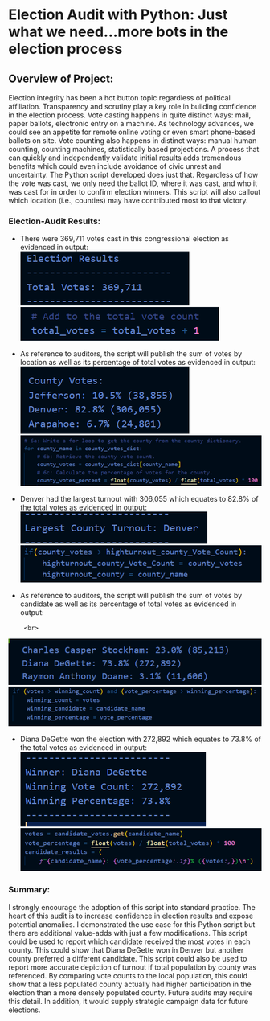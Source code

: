 # Election Audit with Python: Just what we need...more bots in the election process

## Overview of Project:
Election integrity has been a hot button topic regardless of political affiliation.  Transparency and scrutiny play a key role in building confidence in the election process.  Vote casting happens in quite distinct ways: mail, paper ballots, electronic entry on a machine.  As technology advances, we could see an appetite for remote online voting or even smart phone-based ballots on site.  Vote counting also happens in distinct ways: manual human counting, counting machines, statistically based projections.   A process that can quickly and independently validate initial results adds tremendous benefits which could even include avoidance of civic unrest and uncertainty.   The Python script developed does just that.  Regardless of how the vote was cast, we only need the ballot ID, where it was cast, and who it was cast for in order to confirm election winners.  This script will also callout which location (i.e., counties) may have contributed most to that victory.

### Election-Audit Results: 
- There were 369,711 votes cast in this congressional election as evidenced in output:
       <br>
 ![alt text](https://github.com/VinoSarran/Module3_Python_Election/blob/main/TotalVotes_Output.PNG?raw=true)
        <br>
 ![alt text](https://github.com/VinoSarran/Module3_Python_Election/blob/main/TotalVotes.PNG?raw=true)
 
- As reference to auditors, the script will publish the sum of votes by location as well as its percentage of total votes as evidenced in output:
       <br>
 ![alt text](https://github.com/VinoSarran/Module3_Python_Election/blob/main/CountyResults_Output.PNG?raw=true)
       <br>
 ![alt text](https://github.com/VinoSarran/Module3_Python_Election/blob/main/CountyResults.PNG?raw=true)

 
- Denver had the largest turnout with 306,055 which equates to 82.8% of the total votes as evidenced in output:
      <br>
 ![alt text](https://github.com/VinoSarran/Module3_Python_Election/blob/main/LargeCounty_Output.PNG?raw=true)
       <br>
 ![alt text](https://github.com/VinoSarran/Module3_Python_Election/blob/main/Large_County.PNG?raw=true)
 
- As reference to auditors, the script will publish the sum of votes by candidate as well as its percentage of total votes as evidenced in output:
       
       <br>
 ![alt text](https://github.com/VinoSarran/Module3_Python_Election/blob/main/CandResultsOut.PNG?raw=true)
       <br>
 ![alt text](https://github.com/VinoSarran/Module3_Python_Election/blob/main/CandResults.PNG?raw=true)


- Diana DeGette won the election with 272,892 which equates to 73.8% of the total votes as evidenced in output: 
       <br>
 ![alt text](https://github.com/VinoSarran/Module3_Python_Election/blob/main/Winner_Output.PNG?raw=true)
        <br>
 ![alt text](https://raw.githubusercontent.com/VinoSarran/Module3_Python_Election/main/Winner.PNG)

### Summary:
I strongly encourage the adoption of this script into standard practice.  The heart of this audit is to increase confidence in election results and expose potential anomalies.  I demonstrated the use case for this Python script but there are additional value-adds with just a few modifications.   This script could be used to report which candidate received the most votes in each county.  This could show that Diana DeGette won in Denver but another county preferred a different candidate.  This script could also be used to report more accurate depiction of turnout if total population by county was referenced.  By comparing vote counts to the local population, this could show that a less populated county actually had higher participation in the election than a more densely populated county.  Future audits may require this detail.  In addition, it would supply strategic campaign data for future elections.
